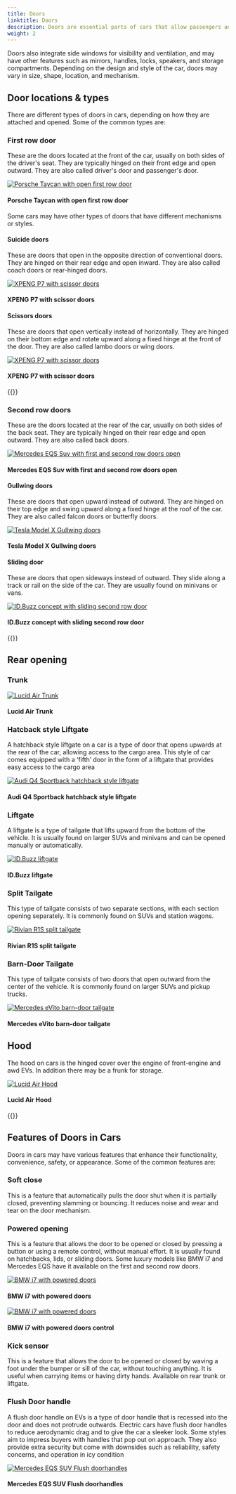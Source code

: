 ```yaml
---
title: Doors
linktitle: Doors
description: Doors are essential parts of cars that allow passengers and drivers to enter and exit the vehicle, as well as secure the interior from unauthorized access. 
weight: 2
---
```

<!-- markdownlint-disable MD033 -->

Doors also integrate side windows for visibility and ventilation, and may have other features such as mirrors, handles, locks, speakers, and storage compartments. Depending on the design and style of the car, doors may vary in size, shape, location, and mechanism.

## Door locations & types

There are different types of doors in cars, depending on how they are attached and opened. Some of the common types are:

### First row door

These are the doors located at the front of the car, usually on both sides of the driver&apos;s seat. They are typically hinged on their front edge and open outward. They are also called driver&apos;s door and passenger&apos;s door.

<figur>
    <a href="https://media.evkx.net/multimedia/technology/doors/taycanopendoors_2.jpg">
    <img src="https://media.evkx.net/multimedia/technology/doors/taycanopendoors_2_st.jpg" alt="Porsche Taycan with open first row door" title="Porsche Taycan with open first row door">
    </a>
    <figcaption><h4>Porsche Taycan with open first row door</h4></figcaption>
</figur>

Some cars may have other types of doors that have different mechanisms or styles.

#### Suicide doors

These are doors that open in the opposite direction of conventional doors. They are hinged on their rear edge and open inward. They are also called coach doors or rear-hinged doors.

<figur>
    <a href="https://media.evkx.net/multimedia/technology/doors/rrspectredoors_1.jpg">
    <img src="https://media.evkx.net/multimedia/technology/doors/rrspectredoors_1_st.jpg" alt="XPENG P7 with scissor doors" title="XPENG P7 with scissor doors">
    </a>
    <figcaption><h4>XPENG P7 with scissor doors</h4></figcaption>
</figur>

#### Scissors doors

These are doors that open vertically instead of horizontally. They are hinged on their bottom edge and rotate upward along a fixed hinge at the front of the door. They are also called lambo doors or wing doors.

<figur>
    <a href="https://media.evkx.net/multimedia/technology/doors/xpengp7wingdoors_1.jpg">
    <img src="https://media.evkx.net/multimedia/technology/doors/xpengp7wingdoors_1_st.jpg" alt="XPENG P7 with scissor doors" title="XPENG P7 with scissor doors">
    </a>
    <figcaption><h4>XPENG P7 with scissor doors</h4></figcaption>
</figur>

{{<evkxdisplayaddarticle />}}

### Second row doors

These are the doors located at the rear of the car, usually on both sides of the back seat. They are typically hinged on their rear edge and open outward. They are also called back doors.

<figur>
    <a href="https://media.evkx.net/multimedia/technology/doors/eqssuvdoorsopen_1.jpg">
    <img src="https://media.evkx.net/multimedia/technology/doors/eqssuvdoorsopen_1_st.jpg" alt="Mercedes EQS Suv with first and second row doors open" title="Mercedes EQS Suv with first and second row doors open">
    </a>
    <figcaption><h4>Mercedes EQS Suv with first and second row doors open</h4></figcaption>
</figur>

#### Gullwing doors

These are doors that open upward instead of outward. They are hinged on their top edge and swing upward along a fixed hinge at the roof of the car. They are also called falcon doors or butterfly doors.

<figur>
    <a href="https://media.evkx.net/multimedia/technology/doors/teslamodelxgullwing_1.jpg">
    <img src="https://media.evkx.net/multimedia/technology/doors/teslamodelxgullwing_1_st.jpg" alt="Tesla Model X Gullwing doors" title="Tesla Model X Gullwing doors">
    </a>
    <figcaption><h4>Tesla Model X Gullwing doors</h4></figcaption>
</figur>

#### Sliding door

 These are doors that open sideways instead of outward. They slide along a track or rail on the side of the car. They are usually found on minivans or vans.

<figur>
    <a href="https://media.evkx.net/multimedia/technology/doors/idbuzzdoors_4.jpg">
    <img src="https://media.evkx.net/multimedia/technology/doors/idbuzzdoors_4_st.jpg" alt="ID.Buzz concept with sliding second row door" title="ID.Buzz concept with sliding second row door">
    </a>
    <figcaption><h4>ID.Buzz concept with sliding second row door</h4></figcaption>
</figur>

{{<evkxdisplayaddarticle />}}

## Rear opening

### Trunk

<figur>
    <a href="https://media.evkx.net/multimedia/technology/doors/lucidairtrunk_1.jpg">
    <img src="https://media.evkx.net/multimedia/technology/doors/lucidairtrunk_1_st.jpg" alt="Lucid Air Trunk" title="Lucid Air Trunk">
    </a>
    <figcaption><h4>Lucid Air Trunk</h4></figcaption>
</figur>

### Hatcback style Liftgate

A hatchback style liftgate on a car is a type of door that opens upwards at the rear of the car, allowing access to the cargo area. This style of car comes equipped with a ‘fifth’ door in the form of a liftgate that provides easy access to the cargo area

<figur>
    <a href="https://media.evkx.net/multimedia/technology/doors/audiq4liftgate_1.jpg">
    <img src="https://media.evkx.net/multimedia/technology/doors/audiq4liftgate_1_st.jpg" alt="Audi Q4 Sportback hatchback style liftgate" title="Audi Q4 Sportback hatchback style liftgate">
    </a>
    <figcaption><h4>Audi Q4 Sportback hatchback style liftgate</h4></figcaption>
</figur>

### Liftgate

A liftgate is a type of tailgate that lifts upward from the bottom of the vehicle. It is usually found on larger SUVs and minivans and can be opened manually or automatically.

<figur>
    <a href="https://media.evkx.net/multimedia/technology/doors/idbuzzdoors_3.jpg">
    <img src="https://media.evkx.net/multimedia/technology/doors/idbuzzdoors_3_st.jpg" alt="ID.Buzz liftgate" title="ID.Buzz liftgate">
    </a>
    <figcaption><h4>ID.Buzz liftgate</h4></figcaption>
</figur>

### Split Tailgate

This type of tailgate consists of two separate sections, with each section opening separately. It is commonly found on SUVs and station wagons.

<figur>
    <a href="https://media.evkx.net/multimedia/technology/doors/rivianr1stailgate_1.jpg">
    <img src="https://media.evkx.net/multimedia/technology/doors/rivianr1stailgate_1_st.jpg" alt="Rivian R1S split tailgate" title="Rivian R1S split tailgate">
    </a>
    <figcaption><h4>Rivian R1S split tailgate</h4></figcaption>
</figur>

### Barn-Door Tailgate

This type of tailgate consists of two doors that open outward from the center of the vehicle. It is commonly found on larger SUVs and pickup trucks.

<figur>
    <a href="https://media.evkx.net/multimedia/technology/doors/evitodoors_1.jpg">
    <img src="https://media.evkx.net/multimedia/technology/doors/evitodoors_1_st.jpg" alt="Mercedes eVito barn-door tailgate" title="Mercedes eVito barn-door tailgate">
    </a>
    <figcaption><h4>Mercedes eVito barn-door tailgate</h4></figcaption>
</figur>

## Hood

The hood on cars is the hinged cover over the engine of front-engine and awd EVs. In addition there may be a frunk for storage.

<figur>
    <a href="https://media.evkx.net/multimedia/technology/doors/lucidairhood_1.jpg">
    <img src="https://media.evkx.net/multimedia/technology/doors/lucidairhood_1_st.jpg" alt="Lucid Air Hood" title="Lucid Air Hood">
    </a>
    <figcaption><h4>Lucid Air Hood</h4></figcaption>
</figur>

{{<evkxdisplayaddarticle />}}

## Features of Doors in Cars

Doors in cars may have various features that enhance their functionality, convenience, safety, or appearance. Some of the common features are:

### Soft close

This is a feature that automatically pulls the door shut when it is partially closed, preventing slamming or bouncing. It reduces noise and wear and tear on the door mechanism.

### Powered opening

This is a feature that allows the door to be opened or closed by pressing a button or using a remote control, without manual effort. It is usually found on hatchbacks, lids, or sliding doors. Some luxury models like BMW i7 and Mercedes EQS have it available on the first and second row doors.

<figur>
    <a href="https://media.evkx.net/multimedia/technology/doors/bmwi7powereddoors_1.jpg">
    <img src="https://media.evkx.net/multimedia/technology/doors/bmwi7powereddoors_1_st.jpg" alt="BMW i7 with powered doors" title="BMW i7 with powered doors">
    </a>
    <figcaption><h4>BMW i7 with powered doors</h4></figcaption>
</figur>

<figur>
    <a href="https://media.evkx.net/multimedia/technology/doors/bmwi7doorcontrol_1.jpg">
    <img src="https://media.evkx.net/multimedia/technology/doors/bmwi7doorcontrol_1_st.jpg" alt="BMW i7 with powered doors" title="BMW i7 with powered doors">
    </a>
    <figcaption><h4>BMW i7 with powered doors control</h4></figcaption>
</figur>

### Kick sensor

 This is a feature that allows the door to be opened or closed by waving a foot under the bumper or sill of the car, without touching anything. It is useful when carrying items or having dirty hands. Available on rear trunk or liftgate.

### Flush Door handle

A flush door handle on EVs is a type of door handle that is recessed into the door and does not protrude outwards. Electric cars have flush door handles to reduce aerodynamic drag and to give the car a sleeker look. Some styles aim to impress buyers with handles that pop out on approach. They also provide extra security but come with downsides such as reliability, safety concerns, and operation in icy condition

<figur>
    <a href="https://media.evkx.net/multimedia/technology/doors/eqssuvdoorhandle_1.jpg">
    <img src="https://media.evkx.net/multimedia/technology/doors/eqssuvdoorhandle_1_st.jpg" alt="Mercedes EQS SUV Flush doorhandles" title="Mercedes EQS SUV Flush doorhandles">
    </a>
    <figcaption><h4>Mercedes EQS SUV Flush doorhandles</h4></figcaption>
</figur>